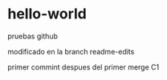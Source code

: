 # hello-world
pruebas github

modificado en la branch readme-edits

primer commint despues del primer merge C1
